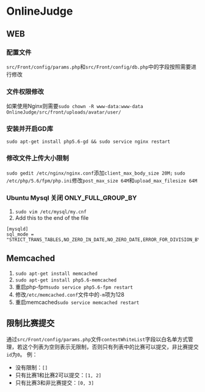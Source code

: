 # OnlineJudge

## WEB
### 配置文件
`src/Front/config/params.php`和`src/Front/config/db.php`中的字段按照需要进行修改
### 文件权限修改
如果使用Nginx则需要`sudo chown -R www-data:www-data OnlineJudge/src/front/uploads/avatar/user/`
### 安装并开启GD库
`sudo apt-get install php5.6-gd && sudo service nginx restart`
### 修改文件上传大小限制
`sudo gedit /etc/nginx/nginx.conf`添加`client_max_body_size 20M;`
`sudo /etc/php/5.6/fpm/php.ini`修改`post_max_size 64M`和`upload_max_filesize 64M`

### Ubuntu Mysql 关闭 ONLY_FULL_GROUP_BY

1. `sudo vim /etc/mysql/my.cnf`
2. Add this to the end of the file
```
[mysqld]
sql_mode = "STRICT_TRANS_TABLES,NO_ZERO_IN_DATE,NO_ZERO_DATE,ERROR_FOR_DIVISION_BY_ZERO,NO_AUTO_CREATE_USER,NO_ENGINE_SUBSTITUTION"
```

## Memcached
1. `sudo apt-get install memcached`
2. `sudo apt-get install php5.6-memcached`
3. 重启php-fpm`sudo service php5.6-fpm restart`
4. 修改`/etc/memcached.conf`文件中的`-m`项为128
5. 重启memcached`sudo service memcached restart`

## 限制比赛提交
通过`src/Front/config/params.php`文件`contestWhiteList`字段以白名单方式管理，若这个列表为空则表示无限制，否则只有列表中的比赛可以提交，非比赛提交`id`为`0`。
例：
- 没有限制：`[]`
- 只有比赛1和比赛2可以提交：`[1, 2]`
- 只有比赛3和非比赛提交：`[0, 3]`
